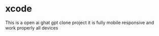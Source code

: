 # xcode
This is a open ai ghat gpt clone project it is fully mobile responsive and work properly all devices 
